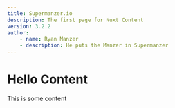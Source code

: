 ```yaml
---
title: Supermanzer.io
description: The first page for Nuxt Content
version: 3.2.2
author:
    - name: Ryan Manzer
    - description: He puts the Manzer in Supermanzer
---
```

# Hello Content

This is some content